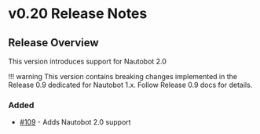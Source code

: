 # v0.20 Release Notes

## Release Overview

This version introduces support for Nautobot 2.0

!!! warning
    This version contains breaking changes implemented in the Release 0.9 dedicated for Nautobot 1.x. Follow Release 0.9 docs for details.

### Added

- [#109](https://github.com/nautobot/nautobot-plugin-bgp-models/pull/109) - Adds Nautobot 2.0 support
